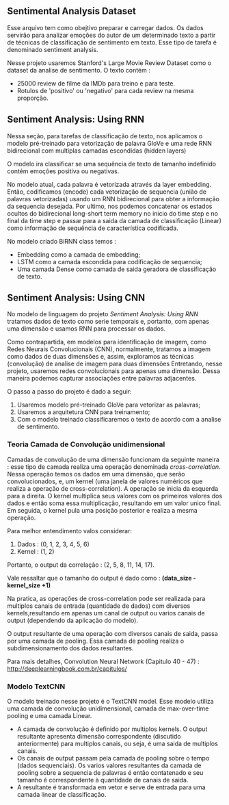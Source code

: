 ## Sentimental Analysis Dataset
Esse arquivo tem como obejtivo preparar e carregar dados. Os dados servirão para analizar emoções do autor de um determinado texto a partir de técnicas de classificação de sentimento em texto. Esse tipo de tarefa é denominado sentiment analysis.

Nesse projeto usaremos Stanford's Large Movie Review Dataset como o dataset da analise de sentimento. O texto contém :

* 25000 review de filme da IMDb para treino e para teste.
* Rotulos de 'positivo' ou 'negativo' para cada review na mesma proporção.

## Sentiment Analysis: Using RNN
Nessa seção, para tarefas de classificação de texto, nos aplicamos o modelo pré-treinado para vetorização de palavra GloVe e uma rede RNN bidirecional com multiplas camadas escondidas (hidden layers)

O modelo ira classificar se uma sequência de texto de tamanho indefinido contém emoções positiva ou negativas.

No modelo atual, cada palavra é vetorizada através da layer embedding. Então, codificamos (encode) cada vetorização de sequencia (união de palavras vetorizadas) usando um RNN bidirecional para obter a informação da sequencia desejada. Por ultimo, nos podemos concatenar os estados ocultos do bidirecional long-short term memory no inicio do time step e no final da time step e passar para a saida da camada de classificação (Linear) como informação de sequência de característica codificada.

No modelo criado BiRNN class temos :

* Embedding como a camada de embedding;
* LSTM como a camada escondida para codificação de sequencia;
* Uma camada Dense como camada de saida geradora de classificação de texto.

## Sentiment Analysis: Using CNN

No modelo de linguagem do projeto *Sentiment Analysis: Using RNN* tratamos dados de texto como serie temporais e, portanto, com apenas uma dimensão e usamos RNN para processar os dados. 

Como contrapartida, em modelos para identificação de imagem, como Redes Neurais Convolucionais (CNN), normalmente, tratamos a imagem como dados de duas dimensões e, assim, exploramos as técnicas (convolução) de analise de imagem para duas dimensões Entretando, nesse projeto, usaremos redes convolucionais para apenas uma dimensão. Dessa maneira podemos capturar associações entre palavras adjacentes. 

O passo a passo do projeto é dado a seguir: 


1.   Usaremos modelo  pré-treinado GloVe para vetorizar as palavras;
2.   Usaremos a arquitetura CNN para treinamento;
3.   Com o modelo treinado classificaremos o texto de acordo com a analise de sentimento.

### Teoria Camada de Convolução unidimensional
Camadas de convolução de uma dimensão funcionam da seguinte maneira : esse tipo de camada realiza uma operação denominada *cross-correlation*. Nessa operação temos os dados em uma dimensão, que serão convolucionados, e, um kernel (uma janela de valores numéricos que realiza a operação de cross-correlation). A operação se inicia da esquerda para a direita. O kernel multiplica seus valores com os primeiros valores dos dados e então soma essa multiplicação, resultando em um valor unico final. Em seguida, o kernel pula uma posição posterior e realiza a mesma operação.

Para melhor entendimento valos considerar:

1. Dados : (0, 1, 2, 3, 4, 5, 6)
2. Kernel : (1, 2)

Portanto, o output da correlação : (2, 5, 8, 11, 14, 17).

Vale ressaltar que o tamanho do output é dado como : **(data_size - kernel_size +1)**

Na pratica, as operações de cross-correlation pode ser realizada para multiplos canais de entrada (quantidade de dados) com diversos kernels,resultando em apenas um canal de output ou varios canais de output (dependendo da aplicação do modelo). 

O output resultante de uma operação com diversos canais de saida, passa por uma camada de pooling. Essa camada de pooling realiza o subdimensionamento dos dados resultantes.

Para mais detalhes, Convolution Neural Network (Capitulo 40 - 47) : http://deeplearningbook.com.br/capitulos/

### Modelo TextCNN

O modelo treinado nesse projeto é o TextCNN model.
Esse modelo utiliza uma camada de convolução unidimensional, camada de max-over-time pooling e uma camada Linear.

* A camada de convolução é definido por multiplos kernels. O output resultante apresenta dimensão correspondente (discutido anteriormente) para multiplos canais, ou seja, é uma saida de multiplos canais. 
* Os canais de output passam pela camada de pooling sobre o tempo (dados sequenciais). Os varios valores resultantes da camada de pooling sobre a sequencia de palavras é então contatenado e seu tamanho é correspondente à quantidade de canais de saida.
* A resultante é transformada em vetor e serve de entrada para uma camada linear de classificação.
